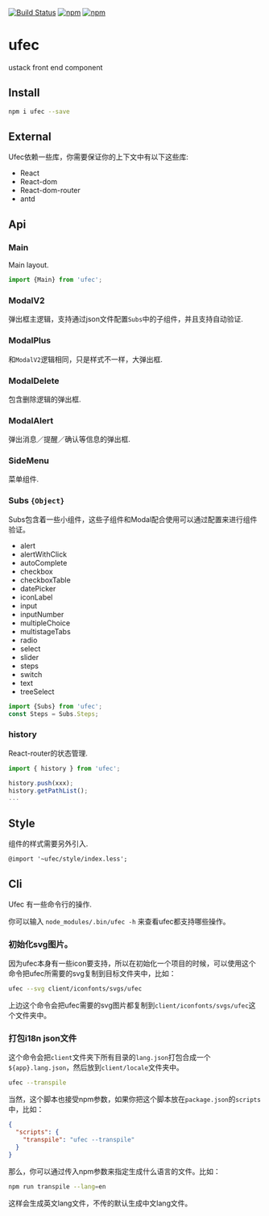 [![Build Status](https://travis-ci.org/unitedstack/ufec.svg?branch=master)](https://travis-ci.org/unitedstack/ufec)
[![npm](https://img.shields.io/npm/v/ufec.svg)](https://www.npmjs.com/package/ufec)
[![npm](https://img.shields.io/npm/l/ufec.svg)](https://www.npmjs.com/package/ufec)

# ufec
ustack front end component

## Install

```bash
npm i ufec --save
```

## External
Ufec依赖一些库，你需要保证你的上下文中有以下这些库:

* React
* React-dom
* React-dom-router
* antd

## Api

### Main

Main layout.

```javascript
import {Main} from 'ufec';
```

### ModalV2

弹出框主逻辑，支持通过json文件配置`Subs`中的子组件，并且支持自动验证.

### ModalPlus

和`ModalV2`逻辑相同，只是样式不一样，大弹出框.

### ModalDelete

包含删除逻辑的弹出框.

### ModalAlert

弹出消息／提醒／确认等信息的弹出框.

### SideMenu

菜单组件.

### Subs `{Object}`

Subs包含着一些小组件，这些子组件和Modal配合使用可以通过配置来进行组件验证。

* alert
* alertWithClick
* autoComplete
* checkbox
* checkboxTable
* datePicker
* iconLabel
* input
* inputNumber
* multipleChoice
* multistageTabs
* radio
* select
* slider
* steps
* switch
* text
* treeSelect

```javascript
import {Subs} from 'ufec';
const Steps = Subs.Steps;
```

### history

React-router的状态管理.

```javascript
import { history } from 'ufec';

history.push(xxx);
history.getPathList();
...
```

## Style

组件的样式需要另外引入.

```less
@import '~ufec/style/index.less';
```

## Cli

Ufec 有一些命令行的操作.

你可以输入 `node_modules/.bin/ufec -h` 来查看ufec都支持哪些操作。

### 初始化svg图片。

因为ufec本身有一些icon要支持，所以在初始化一个项目的时候，可以使用这个命令把ufec所需要的svg复制到目标文件夹中，比如：

```bash
ufec --svg client/iconfonts/svgs/ufec
```

上边这个命令会把ufec需要的svg图片都复制到`client/iconfonts/svgs/ufec`这个文件夹中。

### 打包i18n json文件

这个命令会把`client`文件夹下所有目录的`lang.json`打包合成一个`${app}.lang.json`，然后放到`client/locale`文件夹中。

```bash
ufec --transpile
```

当然，这个脚本也接受npm参数，如果你把这个脚本放在`package.json`的`scripts`中，比如：

```json
{
  "scripts": {
    "transpile": "ufec --transpile"
  }
}
```

那么，你可以通过传入npm参数来指定生成什么语言的文件。比如：

```bash
npm run transpile --lang=en
```

这样会生成英文lang文件，不传的默认生成中文lang文件。
